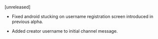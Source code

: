 [unreleased]

* Fixed android stucking on username registration screen introduced in previous alpha.

* Added creator username to initial channel message.